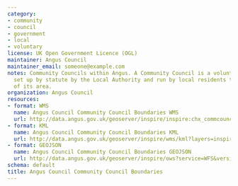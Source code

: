```yaml
---
category:
- community
- council
- government
- local
- voluntary
license: UK Open Government Licence (OGL)
maintainer: Angus Council
maintainer_email: someone@example.com
notes: Community Councils within Angus. A Community Council is a voluntary organisation
  set up by statute by the Local Authority and run by local residents to act on behalf
  of its area.
organization: Angus Council
resources:
- format: WMS
  name: Angus Council Community Council Boundaries WMS
  url: http://data.angus.gov.uk/geoserver/inspire/inspire:chx_commcouncils/wms?service=WMS&request=GetMap
- format: KML
  name: Angus Council Community Council Boundaries KML
  url: http://data.angus.gov.uk/geoserver/inspire/wms/kml?layers=inspire:chx_commcouncils&mode=download
- format: GEOJSON
  name: Angus Council Community Council Boundaries GEOJSON
  url: http://data.angus.gov.uk/geoserver/inspire/ows?service=WFS&version=1.0.0&request=GetFeature&typeName=inspire:chx_commcouncils&outputFormat=application%2Fjson&srsName=EPSG:3857
schema: default
title: Angus Council Community Council Boundaries
---
```

